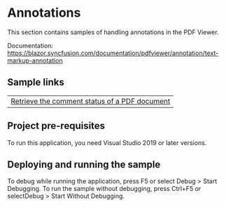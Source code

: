 # Annotations
This section contains samples of handling annotations in the PDF Viewer.

Documentation: https://blazor.syncfusion.com/documentation/pdfviewer/annotation/text-markup-annotation

## Sample links
<table> 
 <tr>
  <td><a href="Annotations/Retrieve the comment status">Retrieve the comment status of a PDF document</a></td>
 </tr>                                  
</table>

## Project pre-requisites
To run this application, you need Visual Studio 2019 or later versions.

## Deploying and running the sample
To debug while running the application, press F5 or select Debug > Start Debugging. To run the sample without debugging, press Ctrl+F5 or selectDebug > Start Without Debugging.